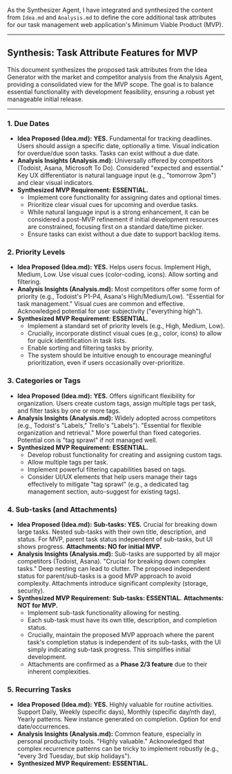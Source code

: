 As the Synthesizer Agent, I have integrated and synthesized the content from `Idea.md` and `Analysis.md` to define the core additional task attributes for our task management web application's Minimum Viable Product (MVP).

---

## **Synthesis: Task Attribute Features for MVP**

This document synthesizes the proposed task attributes from the Idea Generator with the market and competitor analysis from the Analysis Agent, providing a consolidated view for the MVP scope. The goal is to balance essential functionality with development feasibility, ensuring a robust yet manageable initial release.

---

### **1. Due Dates**

*   **Idea Proposed (Idea.md):** **YES.** Fundamental for tracking deadlines. Users should assign a specific date, optionally a time. Visual indication for overdue/due soon tasks. Tasks can exist without a due date.
*   **Analysis Insights (Analysis.md):** Universally offered by competitors (Todoist, Asana, Microsoft To Do). Considered "expected and essential." Key UX differentiator is natural language input (e.g., "tomorrow 3pm") and clear visual indicators.
*   **Synthesized MVP Requirement:** **ESSENTIAL.**
    *   Implement core functionality for assigning dates and optional times.
    *   Prioritize clear visual cues for upcoming and overdue tasks.
    *   While natural language input is a strong enhancement, it can be considered a post-MVP refinement if initial development resources are constrained, focusing first on a standard date/time picker.
    *   Ensure tasks can exist without a due date to support backlog items.

### **2. Priority Levels**

*   **Idea Proposed (Idea.md):** **YES.** Helps users focus. Implement High, Medium, Low. Use visual cues (color-coding, icons). Allow sorting and filtering.
*   **Analysis Insights (Analysis.md):** Most competitors offer some form of priority (e.g., Todoist's P1-P4, Asana's High/Medium/Low). "Essential for task management." Visual cues are common and effective. Acknowledged potential for user subjectivity ("everything high").
*   **Synthesized MVP Requirement:** **ESSENTIAL.**
    *   Implement a standard set of priority levels (e.g., High, Medium, Low).
    *   Crucially, incorporate distinct visual cues (e.g., color, icons) to allow for quick identification in task lists.
    *   Enable sorting and filtering tasks by priority.
    *   The system should be intuitive enough to encourage meaningful prioritization, even if users occasionally over-prioritize.

### **3. Categories or Tags**

*   **Idea Proposed (Idea.md):** **YES.** Offers significant flexibility for organization. Users create custom tags, assign multiple tags per task, and filter tasks by one or more tags.
*   **Analysis Insights (Analysis.md):** Widely adopted across competitors (e.g., Todoist's "Labels," Trello's "Labels"). "Essential for flexible organization and retrieval." More powerful than fixed categories. Potential con is "tag sprawl" if not managed well.
*   **Synthesized MVP Requirement:** **ESSENTIAL.**
    *   Develop robust functionality for creating and assigning custom tags.
    *   Allow multiple tags per task.
    *   Implement powerful filtering capabilities based on tags.
    *   Consider UI/UX elements that help users manage their tags effectively to mitigate "tag sprawl" (e.g., a dedicated tag management section, auto-suggest for existing tags).

### **4. Sub-tasks (and Attachments)**

*   **Idea Proposed (Idea.md):** **Sub-tasks: YES.** Crucial for breaking down large tasks. Nested sub-tasks with their own title, description, and status. For MVP, parent task status independent of sub-tasks, but UI shows progress. **Attachments: NO for initial MVP.**
*   **Analysis Insights (Analysis.md):** Sub-tasks are supported by all major competitors (Todoist, Asana). "Crucial for breaking down complex tasks." Deep nesting can lead to clutter. The proposed independent status for parent/sub-tasks is a good MVP approach to avoid complexity. Attachments introduce significant complexity (storage, security).
*   **Synthesized MVP Requirement:** **Sub-tasks: ESSENTIAL.** **Attachments: NOT for MVP.**
    *   Implement sub-task functionality allowing for nesting.
    *   Each sub-task must have its own title, description, and completion status.
    *   Crucially, maintain the proposed MVP approach where the parent task's completion status is independent of its sub-tasks, with the UI simply indicating sub-task progress. This simplifies initial development.
    *   Attachments are confirmed as a **Phase 2/3 feature** due to their inherent complexities.

### **5. Recurring Tasks**

*   **Idea Proposed (Idea.md):** **YES.** Highly valuable for routine activities. Support Daily, Weekly (specific days), Monthly (specific day/nth day), Yearly patterns. New instance generated on completion. Option for end date/occurrences.
*   **Analysis Insights (Analysis.md):** Common feature, especially in personal productivity tools. "Highly valuable." Acknowledged that complex recurrence patterns can be tricky to implement robustly (e.g., "every 3rd Tuesday, but skip holidays").
*   **Synthesized MVP Requirement:** **ESSENTIAL.**

